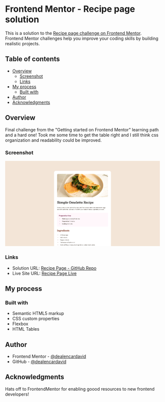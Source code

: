 # Frontend Mentor - Recipe page solution

This is a solution to the [Recipe page challenge on Frontend Mentor](https://www.frontendmentor.io/challenges/recipe-page-KiTsR8QQKm). Frontend Mentor challenges help you improve your coding skills by building realistic projects.

## Table of contents

- [Overview](#overview)
  - [Screenshot](#screenshot)
  - [Links](#links)
- [My process](#my-process)
  - [Built with](#built-with)
- [Author](#author)
- [Acknowledgments](#acknowledgments)

## Overview

Final challenge from the "Getting started on Frontend Mentor" learning path and a hard one!
Took me some time to get the table right and I still think css organization and readability could be improved.

### Screenshot

![](./solution-screenshot.png)

### Links

- Solution URL: [Recipe Page - GitHub Repo](https://github.com/dealencardavid/recipe-page_frontendmentor)
- Live Site URL: [Recipe Page Live](https://dealencardavid.github.io/blog-preview-card_frontendmentor/)

## My process

### Built with

- Semantic HTML5 markup
- CSS custom properties
- Flexbox
- HTML Tables

## Author

- Frontend Mentor - [@dealencardavid](https://www.frontendmentor.io/profile/dealencardavid)
- GitHub - [@dealencardavid](https://github.com/dealencardavid)

## Acknowledgments

Hats off to FrontendMentor for enabling goood resources to new frontend developers!

